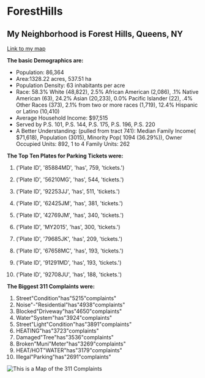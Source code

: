 # ForestHills
## My Neighborhood is Forest Hills, Queens, NY


[Link to my map](https://github.com/Greg51697/hello-world/blob/master/map%20(1).geojson)

**The basic Demographics are:**
* 	Population: 86,364
* 	Area:1328.22 acres, 537.51 ha
* 	Population Density: 63 inhabitants per acre
* 	Race: 58.3% White (48,822), 2.5% African American (2,086), .1% Native American (63), 24.2% Asian (20,233), 0.0% Pacific Islander (22), .4% Other Races (373), 2.1% from two or more races (1,719), 12.4% Hispanic or Latino (10,410) 
* 	Average Household Income: $97,515
* 	Served by P.S. 101, P.S. 144, P.S. 175, P.S. 196, P.S. 220
* 	A Better Understanding: (pulled from tract 741): Median Family Income( $71,618), Population (3015), Minority Pop( 1094 (36.29%)), Owner Occupied Units: 892, 1 to 4 Family Units: 262

**The Top Ten Plates for Parking Tickets were:**
1) ('Plate ID', '85884MD', 'has', 759, 'tickets.')

2) ('Plate ID', '56210MG', 'has', 544, 'tickets.')

3) ('Plate ID', '92253JJ', 'has', 511, 'tickets.')

4) ('Plate ID', '62425JM', 'has', 381, 'tickets.')

5) ('Plate ID', '42769JM', 'has', 340, 'tickets.')

6) ('Plate ID', 'MY2015', 'has', 300, 'tickets.')

7) ('Plate ID', '79685JK', 'has', 209, 'tickets.')

8) ('Plate ID', '67658MC', 'has', 193, 'tickets.')

9) ('Plate ID', '91291MD', 'has', 193, 'tickets.')

10) ('Plate ID', '92708JU', 'has', 188, 'tickets.')

**The Biggest 311 Complaints were:**
1) Street"Condition"has"5215"complaints"
2) Noise"-"Residential"has"4938"complaints"
3) Blocked"Driveway"has"4650"complaints"
4) Water"System"has"3924"complaints"
5) Street"Light"Condition"has"3891"complaints"
6) HEATING"has"3723"complaints"
7) Damaged"Tree"has"3536"complaints"
8) Broken"Muni"Meter"has"3269"complaints"
9) HEAT/HOT"WATER"has"3179"complaints"
10) Illegal"Parking"has"2691"complaints"


![This is a Map of the 311 Complaints](https://scontent.xx.fbcdn.net/v/t31.0-8/17546829_1215186305265069_8521506815836300918_o.jpg?oh=a50460ac88ef7c0c7ca89587d77b56d4&oe=594E5804)
